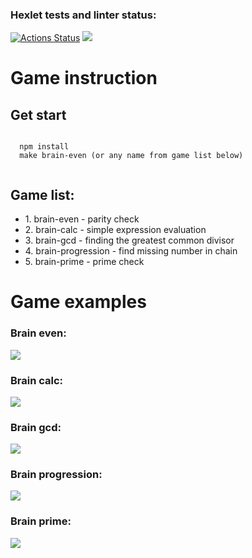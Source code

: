 ### Hexlet tests and linter status:
[![Actions Status](https://github.com/HHelenN/frontend-project-lvl1/workflows/hexlet-check/badge.svg)](https://github.com/HHelenN/frontend-project-lvl1/actions)
<a href="https://codeclimate.com/github/HHelenN/frontend-project-lvl1/maintainability"><img src="https://api.codeclimate.com/v1/badges/b008e370353306b2f81d/maintainability" /></a><br/>
<h1>Game instruction</h1>
<h2>Get start</h2>

```
  
  npm install
  make brain-even (or any name from game list below)
  
```
<h2>Game list:</h2>
<ul>
  <li>1. brain-even - parity check </li>
  <li>2. brain-calc - simple expression evaluation</li>
  <li>3. brain-gcd - finding the greatest common divisor</li>
  <li>4. brain-progression - find missing number in chain</li>
  <li>5. brain-prime - prime check</li>
</ul>
<h1>Game examples</h1>
<h3>Brain even:</h3>
<a href="https://asciinema.org/a/r4eD7OI1uCVxoiCl5B2azRONn" target="_blank"><img src="https://asciinema.org/a/r4eD7OI1uCVxoiCl5B2azRONn.svg" /></a>
<h3>Brain calc:</h3>
<a href="https://asciinema.org/a/QAp1esxsoHT0clrMcB31wEtJE" target="_blank"><img src="https://asciinema.org/a/QAp1esxsoHT0clrMcB31wEtJE.svg" /></a>
<h3>Brain gcd:</h3>
<a href="https://asciinema.org/a/bKNLdjboZDZBI5aPiWph1PjhI" target="_blank"><img src="https://asciinema.org/a/bKNLdjboZDZBI5aPiWph1PjhI.svg" /></a>
<h3>Brain progression:</h3>
<a href="https://asciinema.org/a/lVF4fth4FGqv0LQsKlQMlQt35" target="_blank"><img src="https://asciinema.org/a/lVF4fth4FGqv0LQsKlQMlQt35.svg" /></a>
<h3>Brain prime:</h3>
<a href="https://asciinema.org/a/FMpq5V7wuoUzpN8qdxBtxDyi1" target="_blank"><img src="https://asciinema.org/a/FMpq5V7wuoUzpN8qdxBtxDyi1.svg" /></a>
